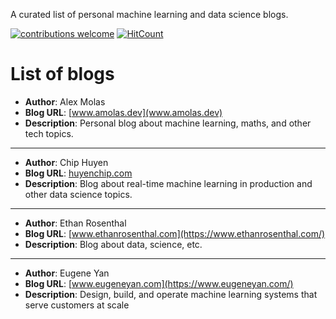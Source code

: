 A curated list of personal machine learning and data science blogs. 

[![contributions welcome](https://img.shields.io/badge/contributions-welcome-brightgreen.svg?style=flat)](./CONTRIBUTING.md) [![HitCount](https://hits.dwyl.com/AlexMolas/ml-blogs.svg?style=flat-square)](http://hits.dwyl.com/AlexMolas/ml-blogs)

# List of blogs

* **Author**: Alex Molas
* **Blog URL**: [www.amolas.dev](www.amolas.dev)
* **Description**: Personal blog about machine learning, maths, and other tech topics.
---
* **Author**: Chip Huyen
* **Blog URL**: [huyenchip.com](https://huyenchip.com/)
* **Description**: Blog about real-time machine learning in production and other data science topics.
---
* **Author**: Ethan Rosenthal
* **Blog URL**: [www.ethanrosenthal.com](https://www.ethanrosenthal.com/)
* **Description**: Blog about data, science, etc.
---
* **Author**: Eugene Yan
* **Blog URL**: [www.eugeneyan.com](https://www.eugeneyan.com/)
* **Description**: Design, build, and operate machine learning systems that serve customers at scale

